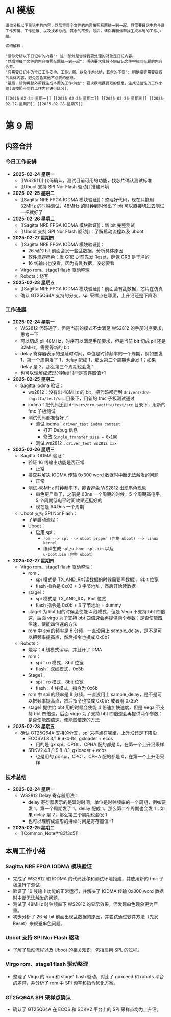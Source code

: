 
# AI 模板
```
请你分析以下日记中的内容，然后将每个文件的内容按照标题统一到一起，只需要日记中的今日工作安排、工作进展、以及技术总结，其余的不要。最后，请你再额外帮我生成本周的工作小结。

详细解释：

"请你分析以下日记中的内容": 这一部分是告诉我要处理的对象是日记内容。
"然后将每个文件的内容按照标题统一到一起": 明确要求我将不同日记文件中相同标题的内容合并。
"只需要日记中的今日工作安排、工作进展、以及技术总结，其余的不要": 明确指定需要提取的具体内容，避免包含其他不必要的信息。
"最后，请你再额外帮我生成本周的工作小结": 要求我根据提取的信息，生成总结性的工作小结(请按照不同的工作内容进行区分)。

[[2025-02-24-星期一]] [[2025-02-25-星期二]] [[2025-02-26-星期三]] [[2025-02-27-星期四]] [[2025-02-28-星期五]]
```


# 第 9 周

## 内容合并

### 今日工作安排

*   **2025-02-24 星期一**
    *   [[WS2811]] 代码确认，测试目前可用的功能，找芯片确认测试标准
    *   [[Uboot 支持 SPI Nor Flash 驱动]] 搭建环境
*   **2025-02-25 星期二**
    *   [[Sagitta NRE FPGA IODMA 模块验证]]：整理好代码，现在只能用 32MHz 的时钟测试，48MHz 的时钟到时候出了 bit 可以直接切过去测试一把就好了
*   **2025-02-26 星期三**
    *   [[Sagitta NRE FPGA IODMA 模块验证]]：新 bit 完整测试
    *   [[Uboot 支持 SPI Nor Flash 驱动]]：了解启动流程以及 uboot
*   **2025-02-27 星期四**
    *   [[Sagitta NRE FPGA IODMA 模块验证]]：
        *   26 号的 bit 前面会发一些乱数据，分析具体原因
        *   软件规避串色：发 GRB 之前先发 Reset，确保 GRB 是干净的
        *   16 线输出也没看，因为有乱数据，没必要看
    *   Virgo rom、stage1 flash 驱动整理
    *   Robots：烧写
*   **2025-02-28 星期五**
    *   [[Sagitta NRE FPGA IODMA 模块验证]]：前面会有乱数据，芯片在仿真
    *   确认 GT25Q64A 支持的分支，spi 采样点在哪里，上升沿还是下降沿

### 工作进展

*   **2025-02-24 星期一**
    *   WS2812 代码通了，但是当前的模式不太满足 WS2812 的手册时序要求，思考一下
    *   可以切成 pll 48MHz，时序可以满足手册要求，但是当前 bit 切成 pll 还是 32MHz，需要等新的 bit
    *   delay 寄存器表示的是延时时间，单位是时钟频率的一个周期，例如要发 1，第一个周期发了 1，delay 配成 1，那么第二个周期也会发 1；如果 delay 是 2，那么第三个周期也会发 1
    *   也可以理解成波形的持续时间是寄存器值+1
*   **2025-02-25 星期二**
    *   Sagitta iodma 验证：
        *   ws2812：没有出 48MHz 的 bit，把代码都迁到 `drivers/drv-sagitta/test/src` 目录下，用新的 fmc 子板测试通过
        *   iodma：把代码迁到 `drivers/drv-sagitta/test/src` 目录下，用新的 fmc 子板测试
        *   测试代码都准备好了
            *   测试 iodma：`driver_test iodma comtest`
                *   打开 Debug 信息
                *   修改 `Single_transfer_size = 0x100`
            *   测试 ws2812：`driver_test ws2812 xxx`
*   **2025-02-26 星期三**
    *   Sagitta IODMA 验证：
        *   验证 16 线输出功能是否正常
            *   正常
        *   排查并解决 IODMA 传输 0x300 word 数据时中断无法触发的问题
            *   正常
        *   测试 48MHz 时钟频率下，能否避免 WS2812 出现串色现象
            *   串色更严重了，之前是 63ns 一个周期的时候，5 个周期高电平，5 个周期低电平时间效果还挺好的
            *   现在是 64.9ns 一个周期
    *   Uboot 支持 SPI Nor Flash：
        *   了解启动流程：
        *   Uboot：
            *   启用 spl：
                *   `rom --> spl --> uboot prpper (完整 uboot) --> linux kernel`
                *   编译生成 `spl/u-boot-spl.bin` 以及 `u-boot.bin（完整 uboot）`
*   **2025-02-27 星期四**
    *   Virgo rom、stage1 flash 驱动整理：
        *   rom：
            *   spi 模式是 TX_AND_RX(读数据的时候需要写数据)，8bit 位宽
            *   flash 指令是 0x03 + 3 字节地址，然后开始读数据
        *   stage1：
            *   spi 模式是 TX_AND_RX，8bit 位宽
            *   flash 指令是 0x0b + 3 字节地址 + dummy
        *   stage1 为 bbt 用的时候会使能 4 线模式，但是 Vega 不支持 bbt 四倍速，后面 virgo 为了支持 bbt 四倍速会再提供两个参数：是否使能四倍速，使能四倍速的方法
        *   rom 中 spi 的频率是 8 分频，一直没用上 sample_delay，是不是可以把频率提高点，然后指令也换成 0x0b?
    *   Robots：
        *   烧写：4 线模式读写，并且开了 DMA
        *   rom：
            *   spi：ro 模式，8bit 位宽
            *   flash：双线模式，0x3b
        *   Stage1：
            *   spi：ro 模式，8bit 位宽
            *   flash：4 线模式，指令为 0x6b
        *   rom 中 spi 的频率是 8 分频，一直没用上 sample_delay，是不是可以把频率提高点，然后指令也换成 0x0b? 或者用 0x3b?
        *   stage1 提供给 bbt 用的时候会使能 4 倍速加快速度，但是 Vega 不支持 bbt 四倍速，后面 virgo 为了支持 bbt 四倍速会再提供两个参数：是否使能四倍速，使能四倍速的方法
*   **2025-02-28 星期五**
    *   确认 GT25Q64A 支持的分支，spi 采样点在哪里，上升沿还是下降沿
        *   ECOSV1.8.3/1.9.6-4-lts, gxloader + ecos
            *   用的是 gx spi，CPOL、CPHA 配的都是 0，在第一个上升沿采样
        *   SDKV2.4.1 /1.9.8-8.1, gxloader + ecos
            *   也是用的 gx spi，CPOL、CPHA 配的都是 0，在第一个上升沿采样

### 技术总结

*   **2025-02-24 星期一**
    *   WS2812 Delay 寄存器用法：
        *   delay 寄存器表示的是延时时间，单位是时钟频率的一个周期，例如要发 1，第一个周期发了 1，delay 配成 1，那么第二个周期也会发 1；如果 delay 是 2，那么第三个周期也会发 1
        *   也可以理解成波形的持续时间是寄存器值+1
*   **2025-02-25 星期二**
    *   [[Common_Note#^83f3c5]]

## 本周工作小结

### Sagitta NRE FPGA IODMA 模块验证

*   完成了 WS2812 和 IODMA 的代码迁移和测试环境搭建，并使用新的 fmc 子板进行了测试。
*   验证了 16 线输出功能的正常运行，并解决了 IODMA 传输 0x300 word 数据时中断无法触发的问题。
*   测试了 48MHz 时钟频率下 WS2812 的显示效果，但发现串色现象更为严重。
*   初步分析了 26 号 bit 前面出现乱数据的原因，并尝试通过软件方法（先发 Reset）来规避串色问题。

### Uboot 支持 SPI Nor Flash 驱动

*   了解了启动流程以及 Uboot 的相关知识，包括启用 SPL 的过程。

### Virgo rom、stage1 flash 驱动整理

*   整理了 Virgo 的 rom 和 stage1 flash 驱动，对比了 goxceed 和 robots 平台的差异，并分析了 rom 中 SPI 频率和指令优化方案。

### GT25Q64A SPI 采样点确认

*   确认了 GT25Q64A 在 ECOS 和 SDKV2 平台上的 SPI 采样点均为上升沿。
